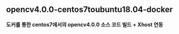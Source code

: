 ## opencv4.0.0-centos7toubuntu18.04-docker

<b>도커를 통한 centos7에서의 opencv4.0.0 소스 코드 빌드 + Xhost 연동</b>
#
